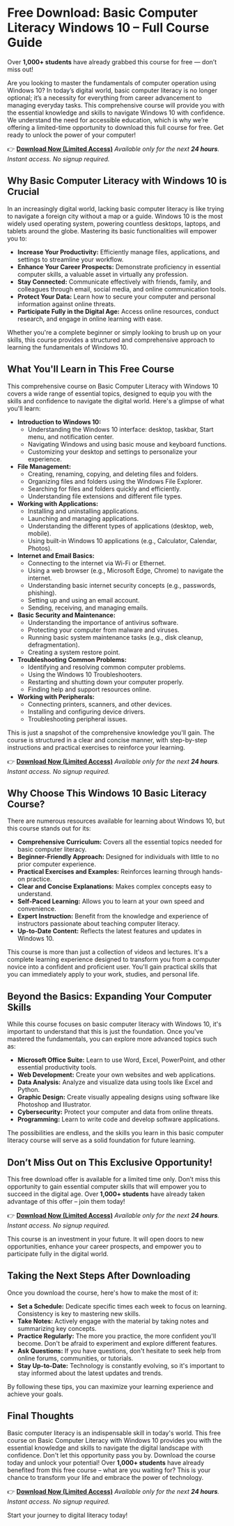 # Free Download: Basic Computer Literacy Windows 10 – Full Course Guide

Over **1,000+ students** have already grabbed this course for free — don’t miss out!

Are you looking to master the fundamentals of computer operation using Windows 10? In today’s digital world, basic computer literacy is no longer optional; it’s a necessity for everything from career advancement to managing everyday tasks. This comprehensive course will provide you with the essential knowledge and skills to navigate Windows 10 with confidence. We understand the need for accessible education, which is why we’re offering a limited-time opportunity to download this full course for free. Get ready to unlock the power of your computer!

👉 **[Download Now (Limited Access)](https://udemywork.com/basic-computer-literacy-windows-10)**
_Available only for the next **24 hours**. Instant access. No signup required._

## Why Basic Computer Literacy with Windows 10 is Crucial

In an increasingly digital world, lacking basic computer literacy is like trying to navigate a foreign city without a map or a guide. Windows 10 is the most widely used operating system, powering countless desktops, laptops, and tablets around the globe. Mastering its basic functionalities will empower you to:

*   **Increase Your Productivity:** Efficiently manage files, applications, and settings to streamline your workflow.
*   **Enhance Your Career Prospects:** Demonstrate proficiency in essential computer skills, a valuable asset in virtually any profession.
*   **Stay Connected:** Communicate effectively with friends, family, and colleagues through email, social media, and online communication tools.
*   **Protect Your Data:** Learn how to secure your computer and personal information against online threats.
*   **Participate Fully in the Digital Age:** Access online resources, conduct research, and engage in online learning with ease.

Whether you're a complete beginner or simply looking to brush up on your skills, this course provides a structured and comprehensive approach to learning the fundamentals of Windows 10.

## What You'll Learn in This Free Course

This comprehensive course on Basic Computer Literacy with Windows 10 covers a wide range of essential topics, designed to equip you with the skills and confidence to navigate the digital world. Here's a glimpse of what you'll learn:

*   **Introduction to Windows 10:**
    *   Understanding the Windows 10 interface: desktop, taskbar, Start menu, and notification center.
    *   Navigating Windows and using basic mouse and keyboard functions.
    *   Customizing your desktop and settings to personalize your experience.
*   **File Management:**
    *   Creating, renaming, copying, and deleting files and folders.
    *   Organizing files and folders using the Windows File Explorer.
    *   Searching for files and folders quickly and efficiently.
    *   Understanding file extensions and different file types.
*   **Working with Applications:**
    *   Installing and uninstalling applications.
    *   Launching and managing applications.
    *   Understanding the different types of applications (desktop, web, mobile).
    *   Using built-in Windows 10 applications (e.g., Calculator, Calendar, Photos).
*   **Internet and Email Basics:**
    *   Connecting to the internet via Wi-Fi or Ethernet.
    *   Using a web browser (e.g., Microsoft Edge, Chrome) to navigate the internet.
    *   Understanding basic internet security concepts (e.g., passwords, phishing).
    *   Setting up and using an email account.
    *   Sending, receiving, and managing emails.
*   **Basic Security and Maintenance:**
    *   Understanding the importance of antivirus software.
    *   Protecting your computer from malware and viruses.
    *   Running basic system maintenance tasks (e.g., disk cleanup, defragmentation).
    *   Creating a system restore point.
*   **Troubleshooting Common Problems:**
    *   Identifying and resolving common computer problems.
    *   Using the Windows 10 Troubleshooters.
    *   Restarting and shutting down your computer properly.
    *   Finding help and support resources online.
*   **Working with Peripherals:**
    * Connecting printers, scanners, and other devices.
    * Installing and configuring device drivers.
    * Troubleshooting peripheral issues.

This is just a snapshot of the comprehensive knowledge you'll gain. The course is structured in a clear and concise manner, with step-by-step instructions and practical exercises to reinforce your learning.

👉 **[Download Now (Limited Access)](https://udemywork.com/basic-computer-literacy-windows-10)**
_Available only for the next **24 hours**. Instant access. No signup required._

## Why Choose This Windows 10 Basic Literacy Course?

There are numerous resources available for learning about Windows 10, but this course stands out for its:

*   **Comprehensive Curriculum:** Covers all the essential topics needed for basic computer literacy.
*   **Beginner-Friendly Approach:** Designed for individuals with little to no prior computer experience.
*   **Practical Exercises and Examples:** Reinforces learning through hands-on practice.
*   **Clear and Concise Explanations:** Makes complex concepts easy to understand.
*   **Self-Paced Learning:** Allows you to learn at your own speed and convenience.
*   **Expert Instruction:** Benefit from the knowledge and experience of instructors passionate about teaching computer literacy.
*   **Up-to-Date Content:** Reflects the latest features and updates in Windows 10.

This course is more than just a collection of videos and lectures. It's a complete learning experience designed to transform you from a computer novice into a confident and proficient user. You'll gain practical skills that you can immediately apply to your work, studies, and personal life.

## Beyond the Basics: Expanding Your Computer Skills

While this course focuses on basic computer literacy with Windows 10, it's important to understand that this is just the foundation. Once you've mastered the fundamentals, you can explore more advanced topics such as:

*   **Microsoft Office Suite:** Learn to use Word, Excel, PowerPoint, and other essential productivity tools.
*   **Web Development:** Create your own websites and web applications.
*   **Data Analysis:** Analyze and visualize data using tools like Excel and Python.
*   **Graphic Design:** Create visually appealing designs using software like Photoshop and Illustrator.
*   **Cybersecurity:** Protect your computer and data from online threats.
*   **Programming:** Learn to write code and develop software applications.

The possibilities are endless, and the skills you learn in this basic computer literacy course will serve as a solid foundation for future learning.

## Don’t Miss Out on This Exclusive Opportunity!

This free download offer is available for a limited time only. Don’t miss this opportunity to gain essential computer skills that will empower you to succeed in the digital age. Over **1,000+ students** have already taken advantage of this offer – join them today!

👉 **[Download Now (Limited Access)](https://udemywork.com/basic-computer-literacy-windows-10)**
_Available only for the next **24 hours**. Instant access. No signup required._

This course is an investment in your future. It will open doors to new opportunities, enhance your career prospects, and empower you to participate fully in the digital world.

## Taking the Next Steps After Downloading

Once you download the course, here's how to make the most of it:

*   **Set a Schedule:** Dedicate specific times each week to focus on learning. Consistency is key to mastering new skills.
*   **Take Notes:** Actively engage with the material by taking notes and summarizing key concepts.
*   **Practice Regularly:** The more you practice, the more confident you'll become. Don't be afraid to experiment and explore different features.
*   **Ask Questions:** If you have questions, don't hesitate to seek help from online forums, communities, or tutorials.
*   **Stay Up-to-Date:** Technology is constantly evolving, so it's important to stay informed about the latest updates and trends.

By following these tips, you can maximize your learning experience and achieve your goals.

## Final Thoughts

Basic computer literacy is an indispensable skill in today's world. This free course on Basic Computer Literacy with Windows 10 provides you with the essential knowledge and skills to navigate the digital landscape with confidence. Don't let this opportunity pass you by. Download the course today and unlock your potential! Over **1,000+ students** have already benefited from this free course – what are you waiting for? This is your chance to transform your life and embrace the power of technology.

👉 **[Download Now (Limited Access)](https://udemywork.com/basic-computer-literacy-windows-10)**
_Available only for the next **24 hours**. Instant access. No signup required._

Start your journey to digital literacy today!
